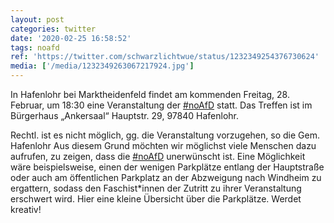 ```yaml
---
layout: post
categories: twitter
date: '2020-02-25 16:58:52'
tags: noafd
ref: 'https://twitter.com/schwarzlichtwue/status/1232349254376730624'
media: ['/media/1232349263067217924.jpg']
---
```

In Hafenlohr bei Marktheidenfeld findet am kommenden Freitag, 28. Februar, um 18:30 eine Veranstaltung der [#noAfD](/t/noafd) statt. Das Treffen ist im Bürgerhaus „Ankersaal“ Hauptstr. 29, 97840 Hafenlohr. 

Rechtl. ist es nicht möglich, gg. die Veranstaltung vorzugehen, so die Gem. Hafenlohr
Aus diesem Grund möchten wir möglichst viele Menschen dazu aufrufen, zu zeigen, dass die [#noAfD](/t/noafd) unerwünscht ist.
Eine Möglichkeit wäre beispielsweise, einen der wenigen Parkplätze entlang der Hauptstraße oder auch am öffentlichen Parkplatz an der Abzweigung nach Windheim zu ergattern, sodass den Faschist\*innen der Zutritt zu ihrer Veranstaltung erschwert wird.
Hier eine kleine Übersicht über die Parkplätze. Werdet kreativ! 